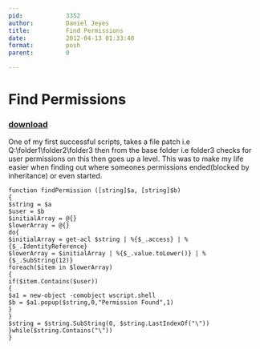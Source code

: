 ```yaml
---
pid:            3352
author:         Daniel Jeyes
title:          Find Permissions
date:           2012-04-13 01:33:40
format:         posh
parent:         0

---
```


# Find Permissions

### [download](//scripts/3352.ps1)

One of my first successful scripts, takes a file patch i.e Q:\folder1\folder2\folder3 then from the base folder i.e folder3 checks for user permissions on this then goes up a level. This was to make my life easier when finding out where someones permissions ended(blocked by inheritance) or even started.

```posh
function findPermission ([string]$a, [string]$b)
{
$string = $a
$user = $b
$initialArray = @{}
$lowerArray = @{}
do{
$initialArray = get-acl $string | %{$_.access} | %{$_.IdentityReference}
$lowerArray = $initialArray | %{$_.value.toLower()} | %{$_.SubString(12)}
foreach($item in $lowerArray)
{
if($item.Contains($user))
{
$a1 = new-object -comobject wscript.shell
$b = $a1.popup($string,0,"Permission Found",1)
}
}
$string = $string.SubString(0, $string.LastIndexOf("\"))
}while($string.Contains("\"))
}

```
